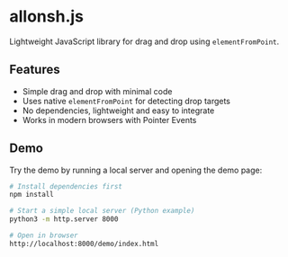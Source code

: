 # allonsh.js

Lightweight JavaScript library for drag and drop using `elementFromPoint`.

## Features

- Simple drag and drop with minimal code
- Uses native `elementFromPoint` for detecting drop targets
- No dependencies, lightweight and easy to integrate
- Works in modern browsers with Pointer Events

## Demo

Try the demo by running a local server and opening the demo page:

```bash
# Install dependencies first
npm install

# Start a simple local server (Python example)
python3 -m http.server 8000

# Open in browser
http://localhost:8000/demo/index.html
